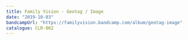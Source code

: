 ```yaml
---
title: Family Vision - Geotag / Image
date: "2019-10-03"
bandcampUrl: "https://familyvision.bandcamp.com/album/geotag-image"
catalogue: CLR-002
---
```


